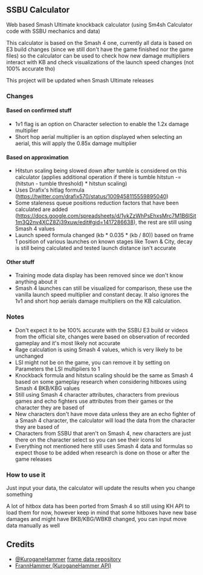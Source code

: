 ## SSBU Calculator
Web based Smash Ultimate knockback calculator (using Sm4sh Calculator code with SSBU mechanics and data)

This calculator is based on the Smash 4 one, currently all data is based on E3 build changes (since we still don't have the game finished nor the game files) so the calculator can be used to check how new damage multipliers interact with KB and check visualizations of the launch speed changes (not 100% accurate tho)

This project will be updated when Smash Ultimate releases

### Changes

#### Based on confirmed stuff
* 1v1 flag is an option on Character selection to enable the 1.2x damage multiplier
* Short hop aerial multiplier is an option displayed when selecting an aerial, this will apply the 0.85x damage multiplier

#### Based on approximation
* Hitstun scaling being slowed down after tumble is considered on this calculator (applies additional operation if there is tumble hitstun -= (hitstun - tumble threshold) * hitstun scaling)
* Uses Drafix's hitlag formula (https://twitter.com/drafix570/status/1009458115559895040)
* Some staleness queue positions reduction factors that have been calculated are added (https://docs.google.com/spreadsheets/d/1ykZzWhPsEhxsMrc7M1B6lSit1m3Q2nv4XCZ8Zj39xuw/edit#gid=1417286638), the rest are still using Smash 4 values
* Launch speed formula changed (kb * 0.035 * (kb / 80)) based on frame 1 position of various launches on known stages like Town & City, decay is still being calculated and tested launch distance isn't accurate

#### Other stuff
* Training mode data display has been removed since we don't know anything about it
* Smash 4 launches can still be visualized for comparison, these use the vanilla launch speed multiplier and constant decay. It also ignores the 1v1 and short hop aerials damage multipliers on the KB calculation.

### Notes
* Don't expect it to be 100% accurate with the SSBU E3 build or videos from the official site, changes were based on observation of recorded gameplay and it's most likely not accurate
* Rage calculation is using Smash 4 values, which is very likely to be unchanged
* LSI might not be on the game, you can remove it by setting on Parameters the LSI multipliers to 1
* Knockback formula and hitstun scaling should be the same as Smash 4 based on some gameplay research when considering hitboxes using Smash 4 BKB/KBG values
* Still using Smash 4 character attributes, characters from previous games and echo fighters use attributes from their games or the character they are based of
* New characters don't have move data unless they are an echo fighter of a Smash 4 character, the calculator will load the data from the character they are based of
* Characters from SSBU that aren't on Smash 4, new characters are just there on the character select so you can see their icons lol
* Everything not mentioned here still uses Smash 4 data and formulas so expect those to be added when research is done on those or after the game releases

### How to use it
Just input your data, the calculator will update the results when you change something

A lot of hitbox data has been ported from Smash 4 so still using KH API to load them for now, however keep in mind that some hitboxes have new base damages and might have BKB/KBG/WBKB changed, you can input move data manually as well

## Credits
* [@KuroganeHammer](https://twitter.com/KuroganeHammer) [frame data repository](http://kuroganehammer.com/Smash4)
* [FrannHammer (KuroganeHammer API)](https://github.com/Frannsoft/FrannHammer)